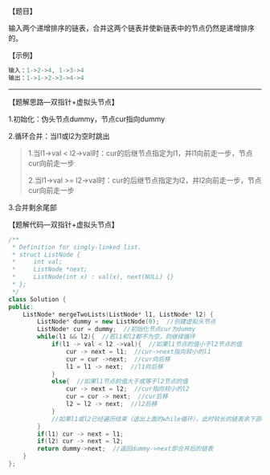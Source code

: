 【题目】

输入两个递增排序的链表，合并这两个链表并使新链表中的节点仍然是递增排序的。

【示例】

```c++
输入：1->2->4, 1->3->4
输出：1->1->2->3->4->4
```

---

【题解思路—双指针+虚拟头节点】

1.初始化：伪头节点dummy，节点cur指向dummy

2.循环合并：当l1或l2为空时跳出

> 1.当l1->val < l2->val时：cur的后继节点指定为l1，并l1向前走一步，节点cur向前走一步
>
> 2.当l1->val >= l2->val时：cur的后继节点指定为l2，并l2向前走一步，节点cur向前走一步

3.合并剩余尾部

【题解代码—双指针+虚拟头节点】

```c++
/**
 * Definition for singly-linked list.
 * struct ListNode {
 *     int val;
 *     ListNode *next;
 *     ListNode(int x) : val(x), next(NULL) {}
 * };
 */
class Solution {
public:
    ListNode* mergeTwoLists(ListNode* l1, ListNode* l2) {
        ListNode* dummy = new ListNode(0);  //创建虚拟头节点
        ListNode* cur = dummy;  //初始化节点cur为dummy
        while(l1 && l2){  //若l1和l2都不为空，则继续循环
            if(l1 -> val < l2 ->val){  //如果l1节点的值小于l2节点的值
                cur -> next = l1;  //cur->next指向较小的l1
                cur = cur ->next;  //cur向后移
                l1 = l1 -> next;  //l1向后移
            }
            else{  //如果l1节点的值大于或等于l2节点的值
                cur -> next = l2;  //cur指向较小的l2
                cur = cur -> next;  //cur后移
                l2 = l2 -> next;  //l2后移
            }
            //如果l1或l2已经遍历结束（退出上面的while循环），此时较长的链表余下部分则可以直接添加在cur之后（因为其本身就是升序的）
        }
        if(l1) cur -> next = l1;
        if(l2) cur -> next = l2;
        return dummy->next;  //返回dummy->next即合并后的链表
    }
};
```

